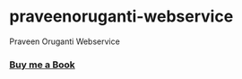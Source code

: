 # praveenoruganti-webservice
 Praveen Oruganti Webservice
 
### [Buy me a Book](https://bit.ly/388sUbE)
